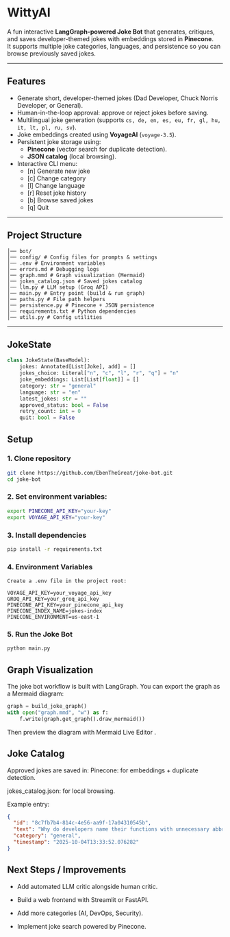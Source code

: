 #  WittyAI

A fun interactive **LangGraph-powered Joke Bot** that generates, critiques, and saves developer-themed jokes with embeddings stored in **Pinecone**.  
It supports multiple joke categories, languages, and persistence so you can browse previously saved jokes.


---

##  Features
- Generate short, developer-themed jokes (Dad Developer, Chuck Norris Developer, or General).
- Human-in-the-loop approval: approve or reject jokes before saving.
- Multilingual joke generation (supports `cs, de, en, es, eu, fr, gl, hu, it, lt, pl, ru, sv`).
- Joke embeddings created using **VoyageAI** (`voyage-3.5`).
- Persistent joke storage using:
  - **Pinecone** (vector search for duplicate detection).
  - **JSON catalog** (local browsing).
- Interactive CLI menu:
  - [n] Generate new joke  
  - [c] Change category  
  - [l] Change language  
  - [r] Reset joke history  
  - [b] Browse saved jokes  
  - [q] Quit  


---

##  Project Structure
```
│── bot/
│── config/ # Config files for prompts & settings
│── .env # Environment variables
│── errors.md # Debugging logs
│── graph.mmd # Graph visualization (Mermaid)
│── jokes_catalog.json # Saved jokes catalog
│── llm.py # LLM setup (Groq API)
│── main.py # Entry point (build & run graph)
│── paths.py # File path helpers
│── persistence.py # Pinecone + JSON persistence
│── requirements.txt # Python dependencies
│── utils.py # Config utilities
```

---

##  JokeState
```python
class JokeState(BaseModel):
    jokes: Annotated[List[Joke], add] = []
    jokes_choice: Literal["n", "c", "l", "r", "q"] = "n"
    joke_embeddings: List[List[float]] = []
    category: str = "general"
    language: str = "en"
    latest_jokes: str = ""
    approved_status: bool = False
    retry_count: int = 0
    quit: bool = False
```


##  Setup

### 1. Clone repository
```bash
git clone https://github.com/EbenTheGreat/joke-bot.git
cd joke-bot
   ```

### 2. Set environment variables:
   ```bash
   export PINECONE_API_KEY="your-key"
   export VOYAGE_API_KEY="your-key"
   ```

### 3. Install dependencies
   ```bash
   pip install -r requirements.txt

   ```

### 4. Environment Variables
   ```
Create a .env file in the project root:

   VOYAGE_API_KEY=your_voyage_api_key
   GROQ_API_KEY=your_groq_api_key
   PINECONE_API_KEY=your_pinecone_api_key
   PINECONE_INDEX_NAME=jokes-index
   PINECONE_ENVIRONMENT=us-east-1
   ```

### 5. Run the Joke Bot
```python
python main.py
```

## Graph Visualization

The joke bot workflow is built with LangGraph. You can export the graph as a Mermaid diagram:
```python
graph = build_joke_graph()
with open("graph.mmd", "w") as f:
    f.write(graph.get_graph().draw_mermaid())
  ```

Then preview the diagram with Mermaid Live Editor
.

## Joke Catalog

Approved jokes are saved in: Pinecone: for embeddings + duplicate detection.

jokes_catalog.json: for local browsing.

Example entry:
   ```json
   {
     "id": "8c7fb7b4-814c-4e56-aa9f-17a04310545b",
     "text": "Why do developers name their functions with unnecessary abbreviations? Because they're trying to branch out but end up forking their own sanity.",
     "category": "general",
     "timestamp": "2025-10-04T13:33:52.076282"
   }
   ```

## Next Steps / Improvements

- Add automated LLM critic alongside human critic.

- Build a web frontend with Streamlit or FastAPI.

- Add more categories (AI, DevOps, Security).

- Implement joke search powered by Pinecone.





